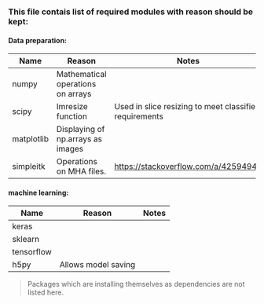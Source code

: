 ### This file contais list of required modules with reason should be kept:
#### Data preparation:
|Name|Reason|Notes
|---|---|---|
|numpy|Mathematical operations on arrays| |
|scipy|Imresize function|Used in slice resizing to meet classifier requirements|
|matplotlib|Displaying of np.arrays as images| |
|simpleitk|Operations on MHA files.|https://stackoverflow.com/a/42594949|
#### machine learning:
|Name|Reason|Notes
|---|---|---|
|keras| | |
|sklearn| | |
|tensorflow| | |
|h5py|Allows model saving| |
>Packages which are installing themselves as dependencies are not listed here.